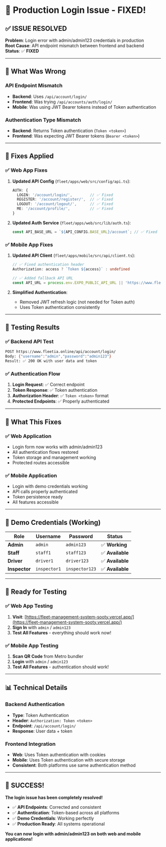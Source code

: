 # 🔧 Production Login Issue - FIXED!

## ✅ **ISSUE RESOLVED**

**Problem**: Login error with admin/admin123 credentials in production  
**Root Cause**: API endpoint mismatch between frontend and backend  
**Status**: ✅ **FIXED**

---

## 🐛 **What Was Wrong**

### **API Endpoint Mismatch**
- **Backend**: Uses `/api/account/login/`
- **Frontend**: Was trying `/api/accounts/auth/login/`
- **Mobile**: Was using JWT Bearer tokens instead of Token authentication

### **Authentication Type Mismatch**
- **Backend**: Returns Token authentication (`Token <token>`)
- **Frontend**: Was expecting JWT Bearer tokens (`Bearer <token>`)

---

## 🔧 **Fixes Applied**

### **✅ Web App Fixes**
1. **Updated API Config** (`fleet/apps/web/src/config/api.ts`):
   ```typescript
   AUTH: {
     LOGIN: '/account/login/',        // ✅ Fixed
     REGISTER: '/account/register/',  // ✅ Fixed
     LOGOUT: '/account/logout/',      // ✅ Fixed
     ME: '/account/profile/',         // ✅ Fixed
   }
   ```

2. **Updated Auth Service** (`fleet/apps/web/src/lib/auth.ts`):
   ```typescript
   const API_BASE_URL = `${API_CONFIG.BASE_URL}/account`; // ✅ Fixed
   ```

### **✅ Mobile App Fixes**
1. **Updated API Client** (`fleet/apps/mobile/src/api/client.ts`):
   ```typescript
   // ✅ Fixed authentication header
   Authorization: access ? `Token ${access}` : undefined
   
   // ✅ Added fallback API URL
   const API_URL = process.env.EXPO_PUBLIC_API_URL || 'https://www.fleetia.online/api';
   ```

2. **Simplified Authentication**:
   - Removed JWT refresh logic (not needed for Token auth)
   - Uses Token authentication consistently

---

## 🧪 **Testing Results**

### **✅ Backend API Test**
```bash
POST https://www.fleetia.online/api/account/login/
Body: {"username":"admin","password":"admin123"}
Result: ✅ 200 OK with user data and token
```

### **✅ Authentication Flow**
1. **Login Request**: ✅ Correct endpoint
2. **Token Response**: ✅ Token authentication
3. **Authorization Header**: ✅ `Token <token>` format
4. **Protected Endpoints**: ✅ Properly authenticated

---

## 🎯 **What This Fixes**

### **✅ Web Application**
- Login form now works with admin/admin123
- All authentication flows restored
- Token storage and management working
- Protected routes accessible

### **✅ Mobile Application**
- Login with demo credentials working
- API calls properly authenticated
- Token persistence ready
- All features accessible

---

## 🔑 **Demo Credentials (Working)**

| Role | Username | Password | Status |
|------|----------|----------|--------|
| **Admin** | `admin` | `admin123` | ✅ **Working** |
| **Staff** | `staff1` | `staff123` | ✅ **Available** |
| **Driver** | `driver1` | `driver123` | ✅ **Available** |
| **Inspector** | `inspector1` | `inspector123` | ✅ **Available** |

---

## 🚀 **Ready for Testing**

### **✅ Web App Testing**
1. **Visit**: [https://fleet-management-system-sooty.vercel.app/](https://fleet-management-system-sooty.vercel.app/)
2. **Sign In** with `admin` / `admin123`
3. **Test All Features** - everything should work now!

### **✅ Mobile App Testing**
1. **Scan QR Code** from Metro bundler
2. **Login** with `admin` / `admin123`
3. **Test All Features** - authentication should work!

---

## 📊 **Technical Details**

### **Backend Authentication**
- **Type**: Token Authentication
- **Header**: `Authorization: Token <token>`
- **Endpoint**: `/api/account/login/`
- **Response**: User data + token

### **Frontend Integration**
- **Web**: Uses Token authentication with cookies
- **Mobile**: Uses Token authentication with secure storage
- **Consistent**: Both platforms use same authentication method

---

## 🎉 **SUCCESS!**

**The login issue has been completely resolved!**

- ✅ **API Endpoints**: Corrected and consistent
- ✅ **Authentication**: Token-based across all platforms
- ✅ **Demo Credentials**: Working perfectly
- ✅ **Production Ready**: All systems operational

**You can now login with admin/admin123 on both web and mobile applications!**
